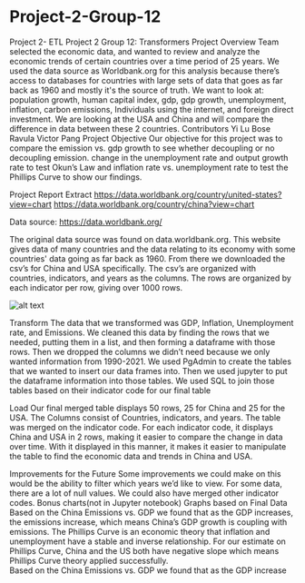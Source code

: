 # Project-2-Group-12
Project 2- ETL
Project 2 Group 12: Transformers
Project Overview
Team selected the economic data, and wanted to review and analyze the economic trends of certain countries over a time period of 25 years. We used the data source as Worldbank.org for this analysis because there’s access to databases for countries with large sets of data that goes as far back as 1960 and mostly it's the source of truth. We want to look at: population growth, human capital index,  gdp, gdp growth, unemployment, inflation, carbon emissions, Individuals using the internet, and foreign direct investment. We are looking at the USA and China and will compare the difference in data between these 2 countries.
Contributors
Yi Lu 
Bose Ravula
Victor Pang
Project Objective
Our objective for this project was to compare the emission vs. gdp growth to see whether decoupling or no decoupling emission. change in the unemployment rate and output growth rate to test Okun’s Law and inflation rate vs. unemployment rate to test the Phillips Curve to show our findings.

Project Report
Extract
https://data.worldbank.org/country/united-states?view=chart
https://data.worldbank.org/country/china?view=chart

Data source: https://data.worldbank.org/

The original data source was found on data.worldbank.org. This website gives data of many countries and the data relating to its economy with some countries' data going as far back as 1960.  From there we downloaded the csv’s for China and USA specifically. The csv’s are organized with countries, indicators, and years as the columns. The rows are organized by each indicator per row, giving over 1000 rows. 

![alt text](https://files.slack.com/files-pri/T03Q4GYENE9-F04F5DXHPNC/china_data.png)


Transform
The data that we transformed was GDP, Inflation, Unemployment rate, and Emissions. We cleaned this data by finding the rows that we needed, putting them in a list, and then forming a dataframe with those rows. Then we dropped the columns we didn’t need because we only wanted information from 1990-2021. We used PgAdmin to create the tables that we wanted to insert our data frames into. Then we used jupyter to put the dataframe information into those tables. We used SQL to join those tables based on their indicator code for our final table
 


Load
Our final merged table displays 50 rows, 25 for China and 25 for the USA. The Columns consist of Countries, indicators, and years. The table was merged on the indicator code. For each indicator code, it displays China and USA in 2 rows, making it easier to compare the change in data over time. With it displayed in this manner, it makes it easier to manipulate the table to find the economic data and trends in China and USA.
 
Improvements for the Future
Some improvements we could make on this would be the ability to filter which years we’d like to view. For some data, there are a lot of null values. We could also have merged other indicator codes.
Bonus charts(not in Jupyter notebook)
Graphs based on Final Data
Based on the China Emissions vs. GDP we found that as the GDP increases, the emissions increase, which means China’s GDP growth is coupling with emissions. The Phillips Curve is an economic theory that inflation and unemployment have a stable and inverse relationship. For our estimate on Phillips Curve, China and the US both have negative slope which means Phillips Curve theory applied successfully.  
Based on the China Emissions vs. GDP we found that as the GDP increase 
 
 
